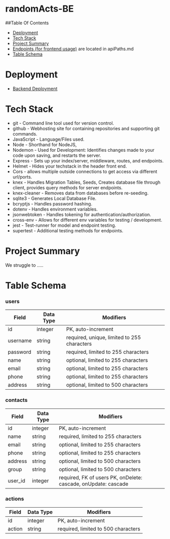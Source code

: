 # randomActs-BE

##Table Of Contents

- [Deployment](#deployment)
- [Tech Stack](#techStack)
- [Project Summary](#projectSummary)
- [Endpoints (for frontend usage)](#frontend) are located in apiPaths.md
- [Table Schema](#tableSchema)

# Deployment <a name="deployment"></a>

- [Backend Deployment](https://random-acts0519.herokuapp.com)

# Tech Stack <a name="techStack"></a>

- git - Command line tool used for version control.
- github - Webhosting site for containing repositories and supporting git commands.
- JavaScript - Language/Files used.
- Node - Shorthand for NodeJS,
- Nodemon - Used for Development: Identifies changes made to your code upon saving, and restarts the server.
- Express - Sets up your index/server, middleware, routes, and endpoints.
- Helmet - Hides your techstack in the header front end.
- Cors - allows multiple outside connections to get access via different url/ports.
- knex - Handles Migration Tables, Seeds, Creates database file through client, provides query methods for server endpoints.
- knex-cleaner - Removes data from databases before re-seeding.
- sqlite3 - Generates Local Database File.
- bcryptjs - Handles password hashing.
- dotenv - Handles environment variables.
- jsonwebtoken - Handles tokening for authentication/authorization.
- cross-env - Allows for different env variables for testing / development.
- jest - Test-runner for model and endpoint testing.
- supertest - Additional testing methods for endpoints.

# Project Summary <a name="projectSummary"></a>

We struggle to .....


# Table Schema <a name="tableSchema"></a>

### users

| Field      | Data Type | Modifiers                                   |
| ---------- | --------- | ------------------------------------------- |
| id         | integer   | PK, auto-increment                          |
| username   | string    | required, unique, limited to 255 characters |
| password   | string    | required, limited to 255 characters         |
| name       | string    | optional, limited to 255 characters         |
| email      | string    | optional, limited to 255 characters         |
| phone      | string    | optional, limited to 255 characters         |
| address    | string    | optional, limited to 500 characters         |

### contacts

| Field       | Data Type | Modifiers                                                      |
| ----------- | --------- | -------------------------------------------------------------- |
| id          | integer   | PK, auto-increment                                             |
| name        | string    | required, limited to 255 characters |
| email       | string    | optional, limited to 255 characters                            |
| phone       | string    | optional, limited to 255 characters                            |
| address     | string    | optional, limited to 500 characters                            |
| group       | string    | optional, limited to 500 characters                            |
| user_id     | integer   | required, FK of users PK, onDelete: cascade, onUpdate: cascade |

### actions

| Field          | Data Type | Modifiers                                  |
| -------------- | --------- | ------------------------------------------ |
| id             | integer   | PK, auto-increment                         |
| action         | string    | required, limited to 500 characters |

